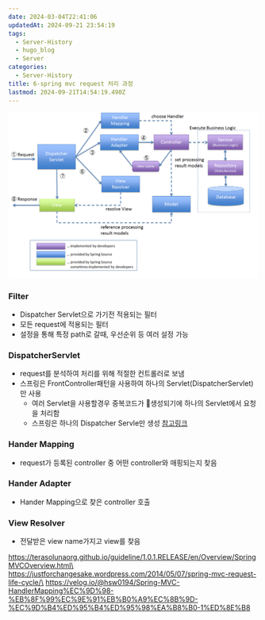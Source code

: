 ```yaml
---
date: 2024-03-04T22:41:06
updatedAt: 2024-09-21 23:54:19
tags:
  - Server-History
  - hugo_blog
  - Server
categories:
  - Server-History
title: 6-spring mvc request 처리 과정
lastmod: 2024-09-21T14:54:19.490Z
---
```

![center|600](/image/real-resource-image/Pasted%20image%2020231125233607.png)

### Filter

* Dispatcher Servlet으로 가기전 적용되는 필터
* 모든 request에 적용되는 필터
* 설정을 통해 특정 path로 갈때, 우선순위 등 여러 설정 가능

### DispatcherServlet

* request를 분석하여 처리를 위해 적절한 컨트롤러로 보냄
* 스프링은 FrontController패턴을 사용하여 하나의 Servlet(DispatcherServlet)만 사용
  * 여러 Servlet을 사용할경우 중복코드가 생성되기에 하나의 Servlet에서 요청을 처리함
  * 스프링은 하나의 Dispatcher Servle만 생성 [참고링크](https://stackoverflow.com/questions/23049736/working-with-multiple-dispatcher-servlets-in-a-spring-application)

### Hander Mapping

* request가 등록된 controller 중 어떤 controller와 매핑되는지 찾음

### Hander Adapter

* Hander Mapping으로 찾은 controller 호출

### View Resolver

* 전달받은 view name가지고 view를 찾음

https://terasolunaorg.github.io/guideline/1.0.1.RELEASE/en/Overview/SpringMVCOverview.html\
https://justforchangesake.wordpress.com/2014/05/07/spring-mvc-request-life-cycle/\
https://velog.io/@hsw0194/Spring-MVC-HandlerMapping%EC%9D%98-%EB%8F%99%EC%9E%91%EB%B0%A9%EC%8B%9D-%EC%9D%B4%ED%95%B4%ED%95%98%EA%B8%B0-1%ED%8E%B8
